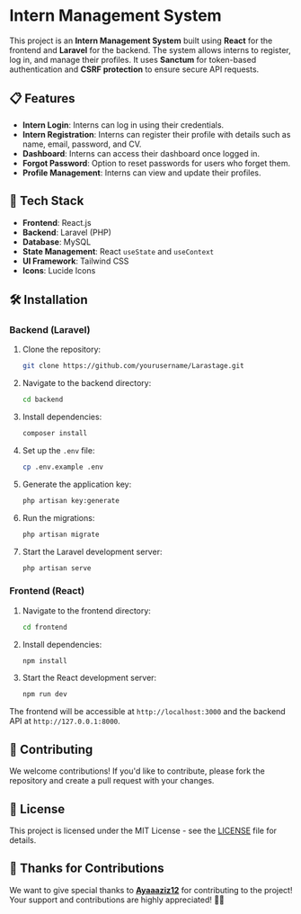 

# Intern Management System

This project is an **Intern Management System** built using **React** for the frontend and **Laravel** for the backend. The system allows interns to register, log in, and manage their profiles. It uses **Sanctum** for token-based authentication and **CSRF protection** to ensure secure API requests.

## 📋 Features

- **Intern Login**: Interns can log in using their credentials.
- **Intern Registration**: Interns can register their profile with details such as name, email, password, and CV.
- **Dashboard**: Interns can access their dashboard once logged in.
- **Forgot Password**: Option to reset passwords for users who forget them.
- **Profile Management**: Interns can view and update their profiles.

## 🚀 Tech Stack

- **Frontend**: React.js
- **Backend**: Laravel (PHP)
- **Database**: MySQL
- **State Management**: React `useState` and `useContext`
- **UI Framework**: Tailwind CSS
- **Icons**: Lucide Icons

## 🛠️ Installation

### Backend (Laravel)

1. Clone the repository:
   ```bash
   git clone https://github.com/yourusername/Larastage.git
   ```

2. Navigate to the backend directory:
   ```bash
   cd backend
   ```

3. Install dependencies:
   ```bash
   composer install
   ```

4. Set up the `.env` file:
   ```bash
   cp .env.example .env
   ```

5. Generate the application key:
   ```bash
   php artisan key:generate
   ```

6. Run the migrations:
   ```bash
   php artisan migrate
   ```

7. Start the Laravel development server:
   ```bash
   php artisan serve
   ```

### Frontend (React)

1. Navigate to the frontend directory:
   ```bash
   cd frontend
   ```

2. Install dependencies:
   ```bash
   npm install
   ```

3. Start the React development server:
   ```bash
   npm run dev
   ```

The frontend will be accessible at `http://localhost:3000` and the backend API at `http://127.0.0.1:8000`.

## 📝 Contributing

We welcome contributions! If you'd like to contribute, please fork the repository and create a pull request with your changes.



## 💬 License

This project is licensed under the MIT License - see the [LICENSE](LICENSE) file for details.

## 🙏 Thanks for Contributions

We want to give special thanks to **[Ayaaaziz12](https://github.com/Ayaaaziz12)** for contributing to the project! Your support and contributions are highly appreciated! 🎉👏
